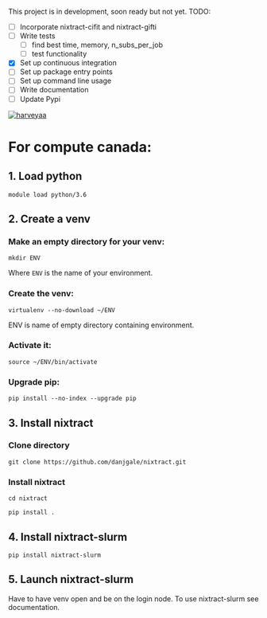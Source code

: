 This project is in development, soon ready but not yet. TODO:
- [ ] Incorporate nixtract-cifit and nixtract-gifti
- [ ] Write tests
  - [ ] find best time, memory, n_subs_per_job
  - [ ] test functionality
- [x] Set up continuous integration
- [ ] Set up package entry points
- [ ] Set up command line usage
- [ ] Write documentation
- [ ] Update Pypi

[![harveyaa](https://circleci.com/gh/harveyaa/nixtract-slurm.svg?style=svg)](<LINK>)

# For compute canada:

## 1. Load python
`module load python/3.6`

## 2. Create a venv
### Make an empty directory for your venv:
`mkdir ENV`

Where `ENV` is the name of your environment.

### Create the venv:
`virtualenv --no-download ~/ENV`

ENV is name of empty directory containing environment.

### Activate it:
`source ~/ENV/bin/activate`
### Upgrade pip:
`pip install --no-index --upgrade pip`

## 3. Install nixtract
### Clone directory
`git clone https://github.com/danjgale/nixtract.git`
### Install nixtract
`cd nixtract`

`pip install .`

## 4. Install nixtract-slurm
`pip install nixtract-slurm`

## 5. Launch nixtract-slurm
Have to have venv open and be on the login node. To use nixtract-slurm see documentation.


